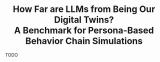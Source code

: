 <div align="center">
  <h1>How Far are LLMs from Being Our Digital Twins?<br>
  A Benchmark for Persona-Based Behavior Chain Simulations</h1>
</div>

TODO
